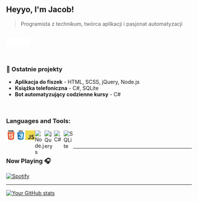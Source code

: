 ## Heyyo, I'm Jacob!
> Programista z technikum, twórca aplikacji i pasjonat automatyzacji
<br>
<a href="https://twój-link-do-strony.com" target="_blank"><img align="left" alt="twoja-strona" width="22px" src="https://github.com/Aakarsh-B/trying-repos/blob/master/www.svg" /></a>
<a href="https://linkedin.com/in/twoje-linkedin" target="_blank"><img align="left" alt="LinkedIn" width="22px" src="https://github.com/Aakarsh-B/trying-repos/blob/master/linkedin.svg" /></a>
<a href="https://instagram.com/twoje-instagram" target="_blank"><img align="left" alt="Instagram" width="22px" src="https://github.com/Aakarsh-B/trying-repos/blob/master/insta.svg" /></a>

<br />
<br />
<br />

### 📕 Ostatnie projekty

<!-- PROJECT-LIST:START -->
- **Aplikacja do fiszek** - HTML, SCSS, jQuery, Node.js
- **Książka telefoniczna** - C#, SQLite
- **Bot automatyzujący codzienne kursy** - C#
<!-- PROJECT-LIST:END -->

<br />

### Languages and Tools:

<a href="https://www.w3.org/html/" target="_blank"><img align="left" alt="HTML5" width="26px" src="https://raw.githubusercontent.com/github/explore/80688e429a7d4ef2fca1e82350fe8e3517d3494d/topics/html/html.png" /></a>
<a href="https://www.w3schools.com/css/" target="_blank"><img align="left" alt="CSS3" width="26px" src="https://raw.githubusercontent.com/github/explore/80688e429a7d4ef2fca1e82350fe8e3517d3494d/topics/css/css.png" /></a>
<a href="https://www.javascript.com/" target="_blank"><img align="left" alt="JavaScript" width="26px" src="https://raw.githubusercontent.com/github/explore/80688e429a7d4ef2fca1e82350fe8e3517d3494d/topics/javascript/javascript.png" /></a>
<a href="https://nodejs.org/" target="_blank"><img align="left" alt="Node.js" width="26px" src="https://github.com/Aakarsh-B/trying-repos/blob/master/nodejs.svg?raw=true" /></a>
<a href="https://jquery.com/" target="_blank"><img align="left" alt="jQuery" width="26px" src="https://github.com/Aakarsh-B/trying-repos/blob/master/jquery.svg" /></a>
<a href="https://docs.microsoft.com/en-us/dotnet/csharp/" target="_blank"><img align="left" alt="C#" width="26px" src="https://github.com/Aakarsh-B/trying-repos/blob/master/csharp.png" /></a>
<a href="https://sqlite.org/" target="_blank"><img align="left" alt="SQLite" width="26px" src="https://github.com/Aakarsh-B/trying-repos/blob/master/sqlite.png" /></a>

<br />
<br />

---

### Now Playing 🎧

[![Spotify](https://github-readme-remake.vercel.app/api/spotify)](https://open.spotify.com/user/your_spotify_username)

---

[![Your GitHub stats](https://github-readme-stats.vercel.app/api?username=twoj-username&include_all_commits=true&count_private=true&show_icons=true&line_height=20&title_color=FFFFFF&icon_color=FFFFFF&text_color=FFFFFF&bg_color=0D1117)](https://github.com/anuraghazra/github-readme-stats)
